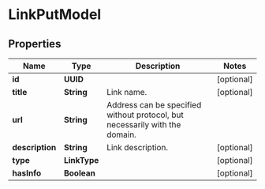 

# LinkPutModel


## Properties

| Name | Type | Description | Notes |
|------------ | ------------- | ------------- | -------------|
|**id** | **UUID** |  |  [optional] |
|**title** | **String** | Link name. |  [optional] |
|**url** | **String** | Address can be specified without protocol, but necessarily with the domain. |  |
|**description** | **String** | Link description. |  [optional] |
|**type** | **LinkType** |  |  [optional] |
|**hasInfo** | **Boolean** |  |  [optional] |



